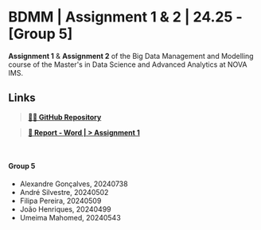 # BDMM | Assignment 1 & 2 | 24.25 - [Group 5]

**Assignment 1** & **Assignment 2** of the Big Data Management and Modelling course of the Master's in Data Science and Advanced Analytics at NOVA IMS.

## **Links**

> [**👨‍💻 GitHub Repository**](https://github.com/Silvestre17/BDMM_Assignment1-2)

> [**📰 Report - Word | > Assignment 1**](https://liveeduisegiunl-my.sharepoint.com/:w:/g/personal/20240502_novaims_unl_pt/ETqOSilJdCVPoAFttGbK81EBWVztzEGySHjGuGf89_yE7w?e=4Chw6p)

<br>

#### **Group 5**

  - Alexandre Gonçalves, 20240738
  - André Silvestre, 20240502
  - Filipa Pereira, 20240509
  - João Henriques, 20240499
  - Umeima Mahomed, 20240543
  
<br>